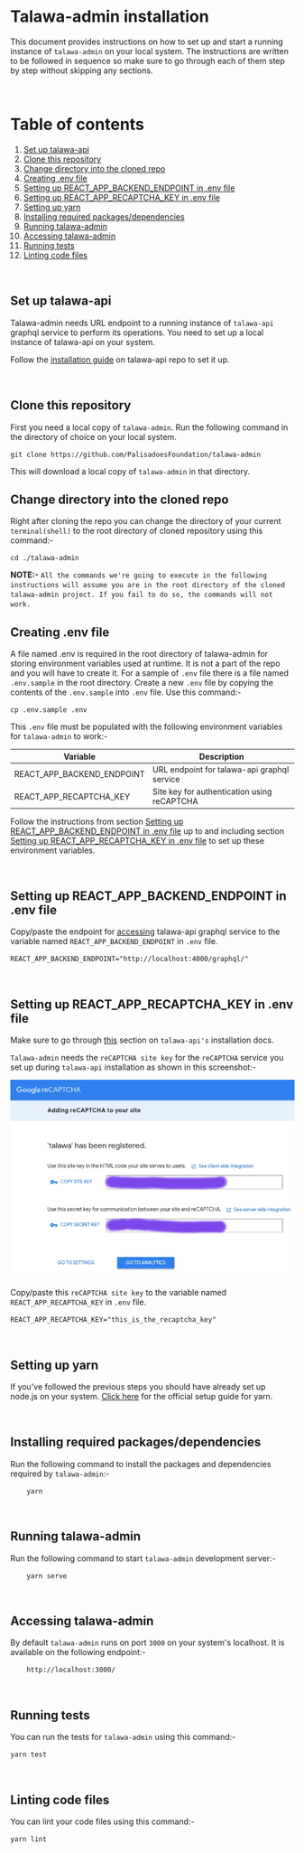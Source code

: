 # Talawa-admin installation

This document provides instructions on how to set up and start a running instance of `talawa-admin` on your local system. The instructions are written to be followed in sequence so make sure to go through each of them step by step without skipping any sections.

<br/>

# Table of contents

1. [Set up talawa-api](#set-up-talawa-api)
2. [Clone this repository](#clone-this-repository)
3. [Change directory into the cloned repo](#change-directory-into-the-cloned-repo)
4. [Creating .env file](#creating-env-file)
5. [Setting up REACT_APP_BACKEND_ENDPOINT in .env file](#setting-up-react_app_backend_endpoint-in-env-file)
6. [Setting up REACT_APP_RECAPTCHA_KEY in .env file](#setting-up-react_app_recaptcha_key-in-env-file)
7. [Setting up yarn](#setting-up-yarn)
8. [Installing required packages/dependencies](#installing-required-packagesdependencies)
9. [Running talawa-admin](#running-talawa-admin)
10. [Accessing talawa-admin](#accessing-talawa-admin)
11. [Running tests](#running-tests)
12. [Linting code files](#linting-code-files)

<br/>

## Set up talawa-api

Talawa-admin needs URL endpoint to a running instance of `talawa-api` graphql service to perform its operations. You need to set up a local instance of talawa-api on your system.

Follow the [installation guide](https://github.com/PalisadoesFoundation/talawa-api/blob/develop/INSTALLATION.md) on talawa-api repo to set it up.

<br/>

## Clone this repository

First you need a local copy of `talawa-admin`. Run the following command in the directory of choice on your local system.

    git clone https://github.com/PalisadoesFoundation/talawa-admin

This will download a local copy of `talawa-admin` in that directory.

## Change directory into the cloned repo

Right after cloning the repo you can change the directory of your current `terminal(shell)` to the root directory of cloned repository using this command:-

    cd ./talawa-admin

**NOTE:-** `All the commands we're going to execute in the following instructions will assume you are in the root directory of the cloned talawa-admin project. If you fail to do so, the commands will not work.`

## Creating .env file

A file named .env is required in the root directory of talawa-admin for storing environment variables used at runtime. It is not a part of the repo and you will have to create it. For a sample of `.env` file there is a file named `.env.sample` in the root directory. Create a new `.env` file by copying the contents of the `.env.sample` into `.env` file. Use this command:-

    cp .env.sample .env

This `.env` file must be populated with the following environment variables for `talawa-admin` to work:-

| Variable                   | Description                                 |
| -------------------------- | ------------------------------------------- |
| REACT_APP_BACKEND_ENDPOINT | URL endpoint for talawa-api graphql service |
| REACT_APP_RECAPTCHA_KEY    | Site key for authentication using reCAPTCHA |

Follow the instructions from section [Setting up REACT_APP_BACKEND_ENDPOINT in .env file](#setting-up-react_app_backend_endpoint-in-env-file) up to and including section [Setting up REACT_APP_RECAPTCHA_KEY in .env file](#setting-up-react_app_recaptcha_key-in-env-file) to set up these environment variables.

<br/>

## Setting up REACT_APP_BACKEND_ENDPOINT in .env file

Copy/paste the endpoint for [accessing](https://github.com/PalisadoesFoundation/talawa-api/blob/develop/INSTALLATION.md#accessing-talawa-api) talawa-api graphql service to the variable named `REACT_APP_BACKEND_ENDPOINT` in `.env` file.

    REACT_APP_BACKEND_ENDPOINT="http://localhost:4000/graphql/"

<br/>

## Setting up REACT_APP_RECAPTCHA_KEY in .env file

Make sure to go through [this](https://github.com/PalisadoesFoundation/talawa-api/blob/develop/INSTALLATION.md#setting-up-recaptcha_secret_key-in-env-file) section on `talawa-api's` installation docs.

`Talawa-admin` needs the `reCAPTCHA site key` for the `reCAPTCHA` service you set up during `talawa-api` installation as shown in this screenshot:-

![reCAPTCHA site key](https://github.com/PalisadoesFoundation/talawa-api/blob/develop/image/recaptcha_secret.webp)

Copy/paste this `reCAPTCHA site key` to the variable named `REACT_APP_RECAPTCHA_KEY` in `.env` file.

    REACT_APP_RECAPTCHA_KEY="this_is_the_recaptcha_key"

<br/>

## Setting up yarn

If you've followed the previous steps you should have already set up node.js on your system. [Click here](https://yarnpkg.com/getting-started/install) for the official setup guide for yarn.

<br/>

## Installing required packages/dependencies

Run the following command to install the packages and dependencies required by `talawa-admin`:-

        yarn

<br/>

## Running talawa-admin

Run the following command to start `talawa-admin` development server:-

        yarn serve

<br/>

## Accessing talawa-admin

By default `talawa-admin` runs on port `3000` on your system's localhost. It is available on the following endpoint:-

        http://localhost:3000/

<br/>

## Running tests

You can run the tests for `talawa-admin` using this command:-

    yarn test

<br/>

## Linting code files

You can lint your code files using this command:-

    yarn lint
